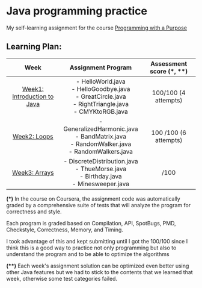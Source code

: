 # Java programming practice
My self-learning assignment for the course
[Programming with a Purpose](https://www.coursera.org/learn/cs-programming-java/)

## Learning Plan:

|                                          Week                                          |                                                 Assignment Program                                                 |  Assessment score (*, **)  |
|:--------------------------------------------------------------------------------------:|:------------------------------------------------------------------------------------------------------------------:|:----------------------:|
| [Week1: Introduction to Java](https://coursera.cs.princeton.edu/introcs/assignments/hello/specification.php) | - HelloWorld.java <br/> - HelloGoodbye.java<br/> - GreatCircle.java<br/>- RightTriangle.java<br/> - CMYKtoRGB.java | 100/100   (4 attempts) | 
| [Week2: Loops](https://coursera.cs.princeton.edu/introcs/assignments/loops/specification.php) |         - GeneralizedHarmonic.java<br/>- BandMatrix.java<br/>- RandomWalker.java<br/>- RandomWalkers.java          | 100 /100 (6 attempts)  |
| [Week3: Arrays](https://coursera.cs.princeton.edu/introcs/assignments/loops/specification.php) |            - DiscreteDistribution.java<br/>- ThueMorse.java<br/>- Birthday.java<br/>- Minesweeper.java             |          /100          |

**(*)** In the course on Coursera, the assignment code was automatically graded by a comprehensive suite of tests that will analyze the program for correctness and style.

Each program is graded based on  Compilation, API, SpotBugs, PMD, Checkstyle, Correctness, Memory, and Timing.

I took advantage of this and kept submitting until I got the 100/100 since I think this is a good way to practice not only programming but also to understand the program and to be able to optimize the algorithms

**(\*\*)** Each week's assignment solution can be optimized even better using other Java features but we had to stick to the contents that we learned that week, otherwise some test categories failed.
